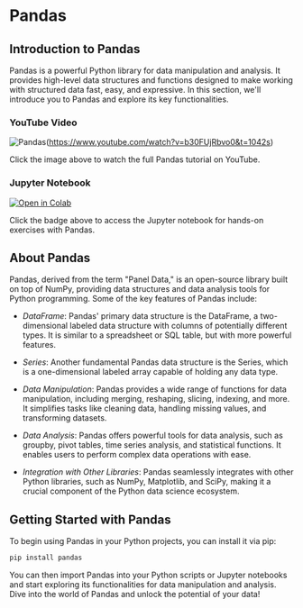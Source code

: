 # Pandas

## Introduction to Pandas

Pandas is a powerful Python library for data manipulation and analysis. It provides high-level data structures and functions designed to make working with structured data fast, easy, and expressive. In this section, we'll introduce you to Pandas and explore its key functionalities.

### YouTube Video

![Pandas](https://github.com/codenihar/ml/assets/82893577/31f25cf4-5819-423e-9348-76a16b635b8e)(https://www.youtube.com/watch?v=b30FUjRbvo0&t=1042s)

Click the image above to watch the full Pandas tutorial on YouTube.

### Jupyter Notebook

[![Open in Colab](https://colab.research.google.com/assets/colab-badge.svg)](https://colab.research.google.com/drive/1xf0Vp7GYnc3MIgDSHU75fQzCpKyzvY0p?usp=sharing)

Click the badge above to access the Jupyter notebook for hands-on exercises with Pandas.

## About Pandas

Pandas, derived from the term "Panel Data," is an open-source library built on top of NumPy, providing data structures and data analysis tools for Python programming. Some of the key features of Pandas include:

- *DataFrame*: Pandas' primary data structure is the DataFrame, a two-dimensional labeled data structure with columns of potentially different types. It is similar to a spreadsheet or SQL table, but with more powerful features.

- *Series*: Another fundamental Pandas data structure is the Series, which is a one-dimensional labeled array capable of holding any data type.

- *Data Manipulation*: Pandas provides a wide range of functions for data manipulation, including merging, reshaping, slicing, indexing, and more. It simplifies tasks like cleaning data, handling missing values, and transforming datasets.

- *Data Analysis*: Pandas offers powerful tools for data analysis, such as groupby, pivot tables, time series analysis, and statistical functions. It enables users to perform complex data operations with ease.

- *Integration with Other Libraries*: Pandas seamlessly integrates with other Python libraries, such as NumPy, Matplotlib, and SciPy, making it a crucial component of the Python data science ecosystem.

## Getting Started with Pandas

To begin using Pandas in your Python projects, you can install it via pip:

```bash
pip install pandas
```

You can then import Pandas into your Python scripts or Jupyter notebooks and start exploring its functionalities for data manipulation and analysis. Dive into the world of Pandas and unlock the potential of your data!
